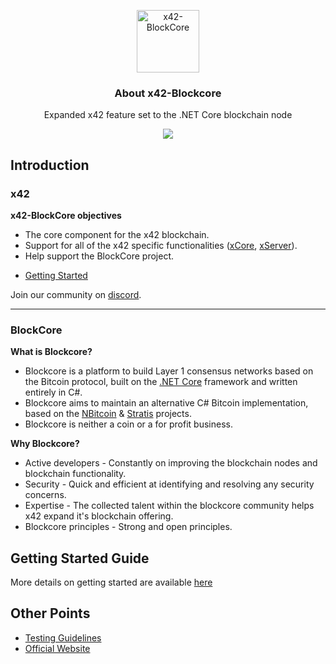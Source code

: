 <p align="center">
  <p align="center">
    <img src="https://user-images.githubusercontent.com/41244965/83159880-bdb45380-a0c3-11ea-93d2-f029055076a9.png" height="100" alt="x42-BlockCore" />
  </p>
  <h3 align="center">
    About x42-Blockcore
  </h3>
  <p align="center">
    Expanded x42 feature set to the .NET Core blockchain node
  </p>
  <p align="center">
      <a href="https://github.com/x42protocol/x42-BlockCore/actions"><img src="https://github.com/block-core/blockcore/workflows/Build/badge.svg" /></a>
  </p>
</p>


Introduction
----------------------------

### x42

**x42-BlockCore objectives**

- The core component for the x42 blockchain.
- Support for all of the x42 specific functionalities ([xCore](https://github.com/x42protocol/xCore), [xServer](https://github.com/x42protocol/xServer)).
- Help support the BlockCore project.


* [Getting Started](Documentation/getting-started.md)

Join our community on [discord](https://discordapp.com/invite/tdN4ue6).  
****

### BlockCore

**What is Blockcore?**
- Blockcore is a platform to build Layer 1 consensus networks based on the Bitcoin protocol, built on the [.NET Core](https://dotnet.github.io/) framework and written entirely in C#. 
- Blockcore aims to maintain an alternative C# Bitcoin implementation, based on the [NBitcoin](https://github.com/MetacoSA/NBitcoin) & [Stratis](https://github.com/stratisproject/StratisBitcoinFullNode) projects.
- Blockcore is neither a coin or a for profit business.


**Why Blockcore?**

- Active developers - Constantly on improving the blockchain nodes and blockchain functionality.
- Security - Quick and efficient at identifying and resolving any security concerns.
- Expertise - The collected talent within the blockcore community helps x42 expand it's blockchain offering.
- Blockcore principles - Strong and open principles.



Getting Started Guide
-----------
More details on getting started are available [here](https://github.com/x42protocol/x42-BlockCore/blob/master/Documentation)


Other Points
-------
* [Testing Guidelines](Documentation/testing-guidelines.md)
* [Official Website](https://www.x42.tech/)
